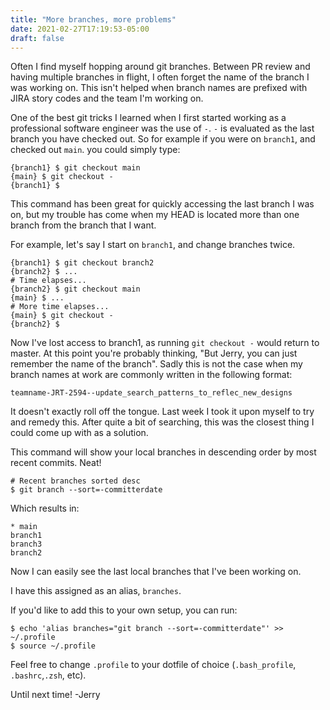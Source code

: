```yaml
---
title: "More branches, more problems"
date: 2021-02-27T17:19:53-05:00
draft: false
---
```


Often I find myself hopping around git branches. Between PR review and having multiple branches in flight, I often forget the name of the branch I was working on. This isn't helped when branch names are prefixed with JIRA story codes and the team I'm working on. 

One of the best git tricks I learned when I first started working as a professional software engineer was the use of `-`. `-` is evaluated as the last branch you have checked out. So for example if you were on `branch1`, and checked out `main`. you could simply type:
```shell
{branch1} $ git checkout main 
{main} $ git checkout - 
{branch1} $ 
```

This command has been great for quickly accessing the last branch I was on, but my trouble has come when my HEAD is located more than one branch from the branch that I want. 

For example, let's say I start on `branch1`, and change branches twice.

```shell
{branch1} $ git checkout branch2 
{branch2} $ ...
# Time elapses...
{branch2} $ git checkout main 
{main} $ ...
# More time elapses...
{main} $ git checkout - 
{branch2} $ 
```

Now I've lost access to branch1, as running `git checkout -` would return to master. At this point you're probably thinking, "But Jerry, you can just remember the name of the branch". Sadly this is not the case when my branch names at work are commonly written in the following format:
```
teamname-JRT-2594--update_search_patterns_to_reflec_new_designs
```

It doesn't exactly roll off the tongue. Last week I took it upon myself to try and remedy this. After quite a bit of searching, this was the closest thing I could come up with as a solution. 

This command will show your local branches in descending order by most recent commits. Neat!

```shell
# Recent branches sorted desc 
$ git branch --sort=-committerdate
```
Which results in:
```shell
* main
branch1
branch3
branch2
```

Now I can easily see the last local branches that I've been working on. 

I have this assigned as an alias, `branches`.

If you'd like to add this to your own setup, you can run:
```shell
$ echo 'alias branches="git branch --sort=-committerdate"' >> ~/.profile
$ source ~/.profile
```

Feel free to change `.profile` to your dotfile of choice (`.bash_profile`, `.bashrc`,`.zsh`, etc).

Until next time!
 -Jerry

